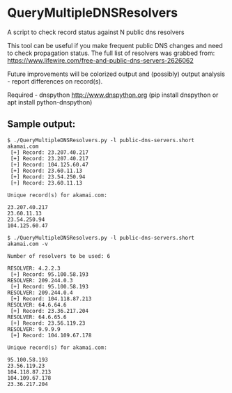 # QueryMultipleDNSResolvers
A script to check record status against N public dns resolvers

This tool can be useful if you make frequent public DNS changes and need to check propagation status. The full list of resolvers was grabbed from: https://www.lifewire.com/free-and-public-dns-servers-2626062

Future improvements will be colorized output and (possibly) output analysis - report differences on record(s).

Required - dnspython http://www.dnspython.org (pip install dnspython or apt install python-dnspython)

## Sample output:

```
$ ./QueryMultipleDNSResolvers.py -l public-dns-servers.short akamai.com
 [+] Record: 23.207.40.217
 [+] Record: 23.207.40.217
 [+] Record: 104.125.60.47
 [+] Record: 23.60.11.13
 [+] Record: 23.54.250.94
 [+] Record: 23.60.11.13

Unique record(s) for akamai.com:

23.207.40.217
23.60.11.13
23.54.250.94
104.125.60.47

$ ./QueryMultipleDNSResolvers.py -l public-dns-servers.short akamai.com -v

Number of resolvers to be used: 6

RESOLVER: 4.2.2.3
 [+] Record: 95.100.58.193
RESOLVER: 209.244.0.3
 [+] Record: 95.100.58.193
RESOLVER: 209.244.0.4
 [+] Record: 104.118.87.213
RESOLVER: 64.6.64.6
 [+] Record: 23.36.217.204
RESOLVER: 64.6.65.6
 [+] Record: 23.56.119.23
RESOLVER: 9.9.9.9
 [+] Record: 104.109.67.178

Unique record(s) for akamai.com:

95.100.58.193
23.56.119.23
104.118.87.213
104.109.67.178
23.36.217.204
```
